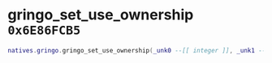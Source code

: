 # gringo_set_use_ownership `0x6E86FCB5`

```lua
natives.gringo.gringo_set_use_ownership(_unk0 --[[ integer ]], _unk1 --[[ integer ]], _unk2 --[[ integer ]])
```